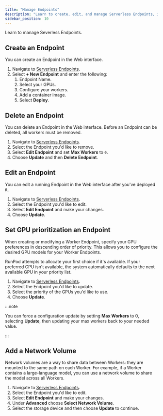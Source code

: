 ```yaml
---
title: "Manage Endpoints"
description: "Learn to create, edit, and manage Serverless Endpoints, including adding network volumes and setting GPU prioritization, with step-by-step guides and tutorials."
sidebar_position: 10
---
```


Learn to manage Severless Endpoints.

## Create an Endpoint

You can create an Endpoint in the Web interface.

1. Navigate to [Serverless Endpoints](https://www.runpod.io/console/serverless).
2. Select **+ New Endpoint** and enter the following:
   1. Endpoint Name.
   2. Select your GPUs.
   3. Configure your workers.
   4. Add a container image.
   5. Select **Deploy**.

## Delete an Endpoint

You can delete an Endpoint in the Web interface.
Before an Endpoint can be deleted, all workers must be removed.

1. Navigate to [Serverless Endpoints](https://www.runpod.io/console/serverless).
2. Select the Endpoint you'd like to remove.
3. Select **Edit Endpoint** and set **Max Workers** to `0`.
4. Choose **Update** and then **Delete Endpoint**.

## Edit an Endpoint

You can edit a running Endpoint in the Web interface after you've deployed it.

1. Navigate to [Serverless Endpoints](https://www.runpod.io/console/serverless).
2. Select the Endpoint you'd like to edit.
3. Select **Edit Endpoint** and make your changes.
4. Choose **Update**.

## Set GPU prioritization an Endpoint

When creating or modifying a Worker Endpoint, specify your GPU preferences in descending order of priority.
This allows you to configure the desired GPU models for your Worker Endpoints.

RunPod attempts to allocate your first choice if it's available.
If your preferred GPU isn't available, the system automatically defaults to the next available GPU in your priority list.

1. Navigate to [Serverless Endpoints](https://www.runpod.io/console/serverless).
2. Select the Endpoint you'd like to update.
3. Select the priority of the GPUs you'd like to use.
4. Choose **Update**.

:::note

You can force a configuration update by setting **Max Workers** to 0, selecting **Update**, then updating your max workers back to your needed value.

:::

## Add a Network Volume

Network volumes are a way to share data between Workers: they are mounted to the same path on each Worker.
For example, if a Worker contains a large-language model, you can use a network volume to share the model across all Workers.

1. Navigate to [Serverless Endpoints](https://www.runpod.io/console/serverless).
2. Select the Endpoint you'd like to edit.
3. Select **Edit Endpoint** and make your changes.
4. Under **Advanced** choose **Select Network Volume**.
5. Select the storage device and then choose **Update** to continue.
